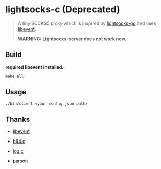 # lightsocks-c (Deprecated)

> A tiny SOCKS5 proxy which is inspired by [lightsocks-go](https://github.com/gwuhaolin/lightsocks) and uses [libevent](http://libevent.org/).
> 
> **WARNING: Lightsocks-server does not work now.**

## Build
 
**required libevent installed.**

```shell
make all
```

## Usage

``` shell
./bin/client <your config json path>
```

## Thanks

- [libevent](http://libevent.org/)

- [b64.c](https://github.com/littlstar/b64.c)

- [log.c](https://github.com/rxi/log.c)

- [parson](https://github.com/kgabis/parson)
